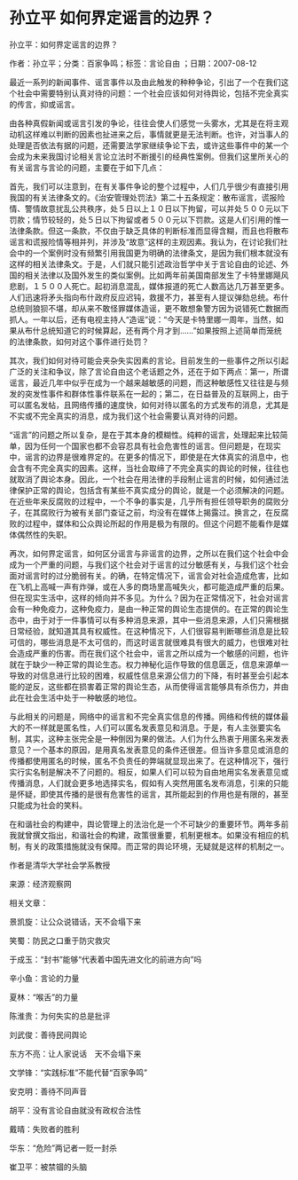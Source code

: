 # 孙立平  如何界定谣言的边界？  
  
孙立平：如何界定谣言的边界？  
作者：孙立平；分类：百家争鸣；标签：言论自由 ；日期：2007-08-12  
最近一系列的新闻事件、谣言事件以及由此触发的种种争论，引出了一个在我们这个社会中需要特别认真对待的问题：一个社会应该如何对待舆论，包括不完全真实的传言，抑或谣言。  
由各种真假新闻或谣言引发的争论，往往会使人们感觉一头雾水，尤其是在将主观动机这样难以判断的因素也扯进来之后，事情就更是无法判断。也许，对当事人的处理是否依法有据的问题，还需要法学家继续争论下去，或许这些事件中的某一个会成为未来我国讨论相关言论立法时不断援引的经典性案例。但我们这里所关心的有关谣言与言论的问题，主要在于如下几点：  
首先，我们可以注意到，在有关事件争论的整个过程中，人们几乎很少有直接引用我国的有关法律条文的。《治安管理处罚法》第二十五条规定：散布谣言，谎报险情、警情故意扰乱公共秩序，处５日以上１０日以下拘留，可以并处５００元以下罚款；情节较轻的，处５日以下拘留或者５００元以下罚款。这是人们引用的惟一法律条款。但这一条款，不仅由于缺乏具体的判断标准而显得含糊，而且也将散布谣言和谎报险情等相并列，并涉及“故意”这样的主观因素。我认为，在讨论我们社会中的一个案例时没有频繁引用我国更为明确的法律条文，是因为我们根本就没有这样的相关法律条文。于是，人们就只能引述政治哲学中关于言论自由的论述、外国的相关法律以及国外发生的类似案例。比如两年前美国南部发生了卡特里娜飓风悲剧，１５００人死亡。起初消息混乱，媒体报道的死亡人数高达几万甚至更多。人们迅速将矛头指向布什政府反应迟钝，救援不力，甚至有人提议弹劾总统。布什总统则狼狈不堪，却从来不敢怪罪媒体造谣，更不敢想象警方因为说错死亡数据而抓人。一年以后，还有电视主持人“造谣”说：“今天是卡特里娜一周年，当然，如果从布什总统知道它的时候算起，还有两个月才到……”如果按照上述简单而笼统的法律条款，如何对这个事件进行处罚？  
其次，我们如何对待可能会夹杂失实因素的言论。目前发生的一些事件之所以引起广泛的关注和争议，除了言论自由这个老话题之外，还在于如下两点：第一，所谓谣言，最近几年中似乎在成为一个越来越敏感的问题，而这种敏感性又往往是与频发的突发性事件和群体性事件联系在一起的；第二，在日益普及的互联网上，由于可以匿名发帖，且网络传播的速度快，如何对待以匿名的方式发布的消息，尤其是不实或不完全真实的消息，成为我们这个社会需要认真对待的问题。  
“谣言”的问题之所以复杂，是在于其本身的模糊性。纯粹的谣言，处理起来比较简单，因为任何一个国家也都不会容忍具有社会危害性的谣言。但问题是，在现实中，谣言的边界是很难界定的。在更多的情况下，即使是在大体真实的消息中，也会含有不完全真实的因素。这样，当社会取缔了不完全真实的舆论的时候，往往也就取消了舆论本身。因此，一个社会在用法律的手段制止谣言的时候，如何通过法律保护正常的舆论，包括含有某些不真实成分的舆论，就是一个必须解决的问题。在近些年来反腐败的过程中，一个不争的事实是，几乎所有担任领导职务的腐败分子，在其腐败行为被有关部门查证之前，均没有在媒体上揭露过。换言之，在反腐败的过程中，媒体和公众舆论所起的作用是极为有限的。但这个问题不能看作是媒体偶然性的失职。  
再次，如何界定谣言，如何区分谣言与非谣言的边界，之所以在我们这个社会中会成为一个严重的问题，与我们这个社会对于谣言的过分敏感有关，与我们这个社会面对谣言时的过分脆弱有关。的确，在特定情况下，谣言会对社会造成危害，比如在飞机上高喊一声有炸弹，或在人多的商场里高喊失火，都可能造成严重的后果。但在现实生活中，这样的倾向并不多见。为什么？因为在正常情况下，社会对谣言会有一种免疫力，这种免疫力，是由一种正常的舆论生态提供的。在正常的舆论生态中，由于对于一件事情可以有多种消息来源，其中一些消息来源，人们只需根据日常经验，就知道其具有权威性。在这种情况下，人们很容易判断哪些消息是比较可信的，哪些消息是不太可信的，而这时谣言就很难具有很大的威力，也很难对社会造成严重的伤害。而在我们这个社会中，谣言之所以成为一个敏感的问题，也许就在于缺少一种正常的舆论生态。权力神秘化运作导致的信息匮乏，信息来源单一导致的对信息进行比较的困难，权威性信息来源公信力的下降，有时甚至会引起本能的逆反，这些都在损害着正常的舆论生态，从而使得谣言能够具有杀伤力，并由此在社会生活中处于一种敏感的地位。  
与此相关的问题是，网络中的谣言和不完全真实信息的传播。网络和传统的媒体最大的不一样就是匿名性，人们可以匿名发表意见和消息。于是，有人主张要实名制，其实，这种主张完全是一种倒因为果的做法。人们为什么热衷于用匿名来发表意见？一个基本的原因，是用真名发表意见的条件还很差。但当许多意见或消息的传播都使用匿名的时候，匿名不负责任的弊端就显现出来了。在这种情况下，强行实行实名制是解决不了问题的。相反，如果人们可以较为自由地用实名发表意见或传播消息，人们就会更多地选择实名，假如有人突然用匿名发布消息，引来的只能是怀疑，即使其传播的是很有危害性的谣言，其所能起到的作用也是有限的，甚至只能成为社会的笑料。  
在和谐社会的构建中，舆论管理上的法治化是一个不可缺少的重要环节。两年多前我就曾撰文指出，和谐社会的构建，政策很重要，机制更根本。如果没有相应的机制，有关的政策措施就没有保障。而正常的舆论环境，无疑就是这样的机制之一。  
作者是清华大学社会学系教授  
来源：经济观察网  
  
相关文章：  
景凯旋：让公众说错话，天不会塌下来  
笑蜀：防民之口重于防灾救灾  
于成玉：“封书”能够“代表着中国先进文化的前进方向”吗  
辛小鱼：言论的力量  
夏林：“喉舌”的力量  
陈淮贵：为何失实的总是批评  
刘武俊：善待民间舆论  
东方不亮：让人家说话　天不会塌下来  
文学锋：“实践标准”不能代替“百家争鸣”  
安克明：善待不同声音  
胡平：没有言论自由就没有政权合法性  
戴晴：失败者的胜利  
华东：“危险”两记者一贬一封杀  
崔卫平：被禁锢的头脑